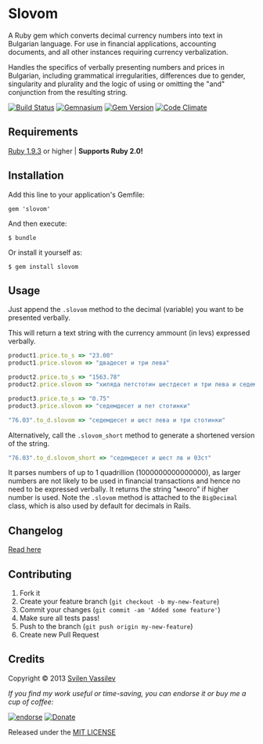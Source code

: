 # Slovom

A Ruby gem which converts decimal currency numbers into text in Bulgarian language. For use in financial applications, accounting documents, and all other instances requiring currency verbalization.

Handles the specifics of verbally presenting numbers and prices in Bulgarian, including grammatical irregularities, differences due to gender, singularity and plurality and the logic of using or omitting the "and" conjunction from the resulting string.

[![Build Status](https://secure.travis-ci.org/tarakanbg/slovom.png?branch=master)](http://travis-ci.org/tarakanbg/slovom)
[![Gemnasium](https://gemnasium.com/tarakanbg/slovom.png?travis)](https://gemnasium.com/tarakanbg/slovom)
[![Gem Version](https://badge.fury.io/rb/slovom.png)](http://badge.fury.io/rb/slovom)
[![Code Climate](https://codeclimate.com/github/tarakanbg/slovom.png)](https://codeclimate.com/github/tarakanbg/slovom)

## Requirements

[Ruby 1.9.3](http://www.ruby-lang.org/en/downloads/) or higher | **Supports Ruby 2.0!**

## Installation

Add this line to your application's Gemfile:

    gem 'slovom'

And then execute:

    $ bundle

Or install it yourself as:

    $ gem install slovom

## Usage

Just append the `.slovom` method to the decimal (variable) you want to be presented verbally.

This will return a text string with the currency ammount (in levs) expressed verbally.

```ruby
product1.price.to_s => "23.00"
product1.price.slovom => "двадесет и три лева"

product2.price.to_s => "1563.78"
product2.price.slovom => "хиляда петстотин шестдесет и три лева и седемдесет и осем стотинки"

product3.price.to_s => "0.75"
product3.price.slovom => "седемдесет и пет стотинки"

"76.03".to_d.slovom => "седемдесет и шест лева и три стотинки"
```

Alternatively, call the `.slovom_short` method to generate a shortened version of the string.
```ruby
"76.03".to_d.slovom_short => "седемдесет и шест лв и 03ст"
```

It parses numbers of up to 1 quadrillion (1000000000000000), as larger numbers are not likely to be used in financial transactions and hence no need to be expressed verbally. It returns the string "много" if higher number is used.
Note the `.slovom` method is attached to the `BigDecimal` class, which is also used by default for decimals in Rails.

## Changelog

[Read here](https://github.com/tarakanbg/slovom/blob/master/CHANGELOG.md)

## Contributing

1. Fork it
2. Create your feature branch (`git checkout -b my-new-feature`)
3. Commit your changes (`git commit -am 'Added some feature'`)
4. Make sure all tests pass!
5. Push to the branch (`git push origin my-new-feature`)
6. Create new Pull Request

## Credits

Copyright © 2013 [Svilen Vassilev](http://svilen.rubystudio.net)

*If you find my work useful or time-saving, you can endorse it or buy me a cup of coffee:*

[![endorse](http://api.coderwall.com/svilenv/endorsecount.png)](http://coderwall.com/svilenv)
[![Donate](https://www.paypalobjects.com/en_US/i/btn/btn_donate_SM.gif)](https://www.paypal.com/cgi-bin/webscr?cmd=_s-xclick&hosted_button_id=5FR7AQA4PLD8A)

Released under the [MIT LICENSE](https://github.com/tarakanbg/slovom/blob/master/LICENSE)
